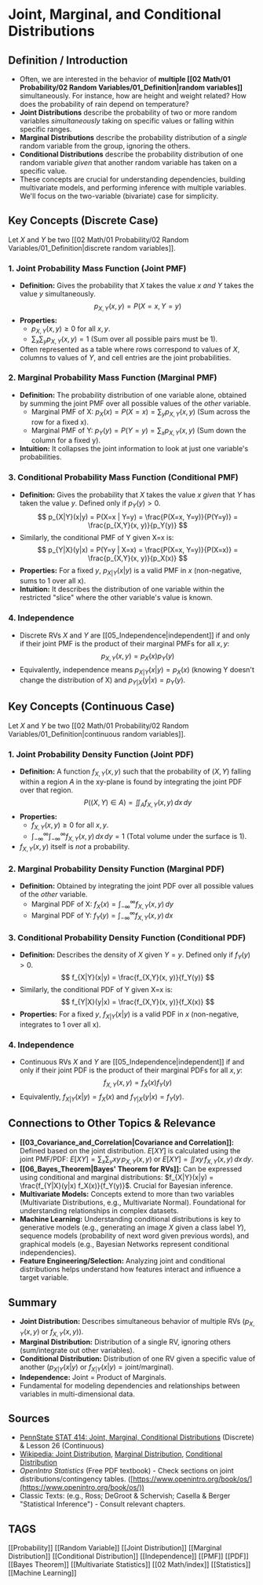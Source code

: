# Joint, Marginal, and Conditional Distributions

## Definition / Introduction
*   Often, we are interested in the behavior of **multiple [[02 Math/01 Probability/02 Random Variables/01_Definition|random variables]]** simultaneously. For instance, how are height and weight related? How does the probability of rain depend on temperature?
*   **Joint Distributions** describe the probability of two or more random variables *simultaneously* taking on specific values or falling within specific ranges.
*   **Marginal Distributions** describe the probability distribution of a *single* random variable from the group, ignoring the others.
*   **Conditional Distributions** describe the probability distribution of one random variable *given* that another random variable has taken on a specific value.
*   These concepts are crucial for understanding dependencies, building multivariate models, and performing inference with multiple variables. We'll focus on the two-variable (bivariate) case for simplicity.

## Key Concepts (Discrete Case)

Let $X$ and $Y$ be two [[02 Math/01 Probability/02 Random Variables/01_Definition|discrete random variables]].

### 1. Joint Probability Mass Function (Joint PMF)
*   **Definition:** Gives the probability that $X$ takes the value $x$ *and* $Y$ takes the value $y$ simultaneously.
    $$ p_{X,Y}(x, y) = P(X=x, Y=y) $$
*   **Properties:**
    *   $p_{X,Y}(x, y) \ge 0$ for all $x, y$.
    *   $\sum_x \sum_y p_{X,Y}(x, y) = 1$ (Sum over all possible pairs must be 1).
*   Often represented as a table where rows correspond to values of $X$, columns to values of $Y$, and cell entries are the joint probabilities.

### 2. Marginal Probability Mass Function (Marginal PMF)
*   **Definition:** The probability distribution of one variable alone, obtained by summing the joint PMF over all possible values of the *other* variable.
    *   Marginal PMF of X: $p_X(x) = P(X=x) = \sum_y p_{X,Y}(x, y)$ (Sum across the row for a fixed x).
    *   Marginal PMF of Y: $p_Y(y) = P(Y=y) = \sum_x p_{X,Y}(x, y)$ (Sum down the column for a fixed y).
*   **Intuition:** It collapses the joint information to look at just one variable's probabilities.

### 3. Conditional Probability Mass Function (Conditional PMF)
*   **Definition:** Gives the probability that $X$ takes the value $x$ *given* that $Y$ has taken the value $y$. Defined only if $p_Y(y) > 0$.
    $$ p_{X|Y}(x|y) = P(X=x | Y=y) = \frac{P(X=x, Y=y)}{P(Y=y)} = \frac{p_{X,Y}(x, y)}{p_Y(y)} $$
*   Similarly, the conditional PMF of Y given X=x is:
    $$ p_{Y|X}(y|x) = P(Y=y | X=x) = \frac{P(X=x, Y=y)}{P(X=x)} = \frac{p_{X,Y}(x, y)}{p_X(x)} $$
*   **Properties:** For a fixed $y$, $p_{X|Y}(x|y)$ is a valid PMF in $x$ (non-negative, sums to 1 over all x).
*   **Intuition:** It describes the distribution of one variable within the restricted "slice" where the other variable's value is known.

### 4. Independence
*   Discrete RVs $X$ and $Y$ are [[05_Independence|independent]] if and only if their joint PMF is the product of their marginal PMFs for all $x, y$:
    $$ p_{X,Y}(x, y) = p_X(x) p_Y(y) $$
*   Equivalently, independence means $p_{X|Y}(x|y) = p_X(x)$ (knowing Y doesn't change the distribution of X) and $p_{Y|X}(y|x) = p_Y(y)$.

## Key Concepts (Continuous Case)

Let $X$ and $Y$ be two [[02 Math/01 Probability/02 Random Variables/01_Definition|continuous random variables]].

### 1. Joint Probability Density Function (Joint PDF)
*   **Definition:** A function $f_{X,Y}(x, y)$ such that the probability of $(X, Y)$ falling within a region $A$ in the xy-plane is found by integrating the joint PDF over that region.
    $$ P((X, Y) \in A) = \iint_A f_{X,Y}(x, y) \, dx \, dy $$
*   **Properties:**
    *   $f_{X,Y}(x, y) \ge 0$ for all $x, y$.
    *   $\int_{-\infty}^{\infty} \int_{-\infty}^{\infty} f_{X,Y}(x, y) \, dx \, dy = 1$ (Total volume under the surface is 1).
*   $f_{X,Y}(x, y)$ itself is *not* a probability.

### 2. Marginal Probability Density Function (Marginal PDF)
*   **Definition:** Obtained by integrating the joint PDF over all possible values of the *other* variable.
    *   Marginal PDF of X: $f_X(x) = \int_{-\infty}^{\infty} f_{X,Y}(x, y) \, dy$
    *   Marginal PDF of Y: $f_Y(y) = \int_{-\infty}^{\infty} f_{X,Y}(x, y) \, dx$

### 3. Conditional Probability Density Function (Conditional PDF)
*   **Definition:** Describes the density of $X$ given $Y=y$. Defined only if $f_Y(y) > 0$.
    $$ f_{X|Y}(x|y) = \frac{f_{X,Y}(x, y)}{f_Y(y)} $$
*   Similarly, the conditional PDF of Y given X=x is:
    $$ f_{Y|X}(y|x) = \frac{f_{X,Y}(x, y)}{f_X(x)} $$
*   **Properties:** For a fixed $y$, $f_{X|Y}(x|y)$ is a valid PDF in $x$ (non-negative, integrates to 1 over all x).

### 4. Independence
*   Continuous RVs $X$ and $Y$ are [[05_Independence|independent]] if and only if their joint PDF is the product of their marginal PDFs for all $x, y$:
    $$ f_{X,Y}(x, y) = f_X(x) f_Y(y) $$
*   Equivalently, $f_{X|Y}(x|y) = f_X(x)$ and $f_{Y|X}(y|x) = f_Y(y)$.

## Connections to Other Topics & Relevance
*   **[[03_Covariance_and_Correlation|Covariance and Correlation]]:** Defined based on the joint distribution. $E[XY]$ is calculated using the joint PMF/PDF: $E[XY] = \sum_x \sum_y xy \, p_{X,Y}(x,y)$ or $E[XY] = \iint xy \, f_{X,Y}(x,y) \, dx \, dy$.
*   **[[06_Bayes_Theorem|Bayes' Theorem for RVs]]:** Can be expressed using conditional and marginal distributions: $f_{X|Y}(x|y) = \frac{f_{Y|X}(y|x) f_X(x)}{f_Y(y)}$. Crucial for Bayesian inference.
*   **Multivariate Models:** Concepts extend to more than two variables (Multivariate Distributions, e.g., Multivariate Normal). Foundational for understanding relationships in complex datasets.
*   **Machine Learning:** Understanding conditional distributions is key to generative models (e.g., generating an image $X$ given a class label $Y$), sequence models (probability of next word given previous words), and graphical models (e.g., Bayesian Networks represent conditional independencies).
*   **Feature Engineering/Selection:** Analyzing joint and conditional distributions helps understand how features interact and influence a target variable.

## Summary
*   **Joint Distribution:** Describes simultaneous behavior of multiple RVs ($p_{X,Y}(x,y)$ or $f_{X,Y}(x,y)$).
*   **Marginal Distribution:** Distribution of a single RV, ignoring others (sum/integrate out other variables).
*   **Conditional Distribution:** Distribution of one RV given a specific value of another ($p_{X|Y}(x|y)$ or $f_{X|Y}(x|y) = \text{joint} / \text{marginal}$).
*   **Independence:** Joint = Product of Marginals.
*   Fundamental for modeling dependencies and relationships between variables in multi-dimensional data.

## Sources
*   [PennState STAT 414: Joint, Marginal, Conditional Distributions](https://online.stat.psu.edu/stat414/lesson/20) (Discrete) & Lesson 26 (Continuous)
*   [Wikipedia: Joint Distribution](https://en.wikipedia.org/wiki/Joint_probability_distribution), [Marginal Distribution](https://en.wikipedia.org/wiki/Marginal_distribution), [Conditional Distribution](https://en.wikipedia.org/wiki/Conditional_probability_distribution)
*   *OpenIntro Statistics* (Free PDF textbook) - Check sections on joint distributions/contingency tables. ([https://www.openintro.org/book/os/](https://www.openintro.org/book/os/))
*   Classic Texts: (e.g., Ross; DeGroot & Schervish; Casella & Berger "Statistical Inference") - Consult relevant chapters.

## TAGS
[[Probability]] [[Random Variable]] [[Joint Distribution]] [[Marginal Distribution]] [[Conditional Distribution]] [[Independence]] [[PMF]] [[PDF]] [[Bayes Theorem]] [[Multivariate Statistics]] [[02 Math/index]] [[Statistics]] [[Machine Learning]]
